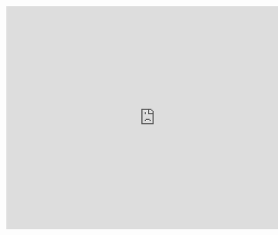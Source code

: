 <iframe width="800" height="600" src="https://www.youtube.com/embed/8Rjvz1H6re4" title="YouTube video player" frameborder="0" allow="accelerometer; autoplay; clipboard-write; encrypted-media; gyroscope; picture-in-picture" allowfullscreen></iframe>
